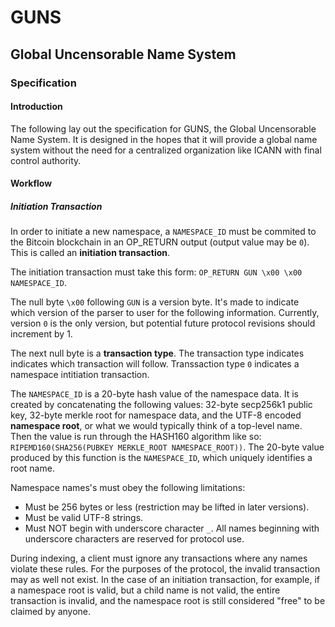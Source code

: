 # GUNS

## Global Uncensorable Name System

### Specification

#### Introduction

The following lay out the specification for GUNS, the Global Uncensorable Name System. It is designed in the hopes that it will provide a global name system without the need for a centralized organization like ICANN with final control authority.

#### Workflow

##### Initiation Transaction

In order to initiate a new namespace, a `NAMESPACE_ID` must be commited to the Bitcoin blockchain in an OP_RETURN output (output value may be `0`). This is called an __initiation transaction__.

The initiation transaction must take this form: `OP_RETURN GUN \x00 \x00 NAMESPACE_ID`.

The null byte `\x00` following `GUN` is a version byte. It's made to indicate which version of the parser to user for the following information. Currently, version `0` is the only version, but potential future protocol revisions should increment by 1.

The next null byte is a __transaction type__. The transaction type indicates indicates which transaction will follow. Transsaction type `0` indicates a namespace intitiation transaction.

The `NAMESPACE_ID` is a 20-byte hash value of the namespace data. It is created by concatenating the following values: 32-byte secp256k1 public key, 32-byte merkle root for namespace data, and the UTF-8 encoded __namespace root__, or what we would typically think of a top-level name. Then the value is run through the HASH160 algorithm like so: `RIPEMD160(SHA256(PUBKEY MERKLE_ROOT NAMESPACE_ROOT))`. The 20-byte value produced by this function is the `NAMESPACE_ID`, which uniquely identifies a root name.

Namespace names's must obey the following limitations:

* Must be 256 bytes or less (restriction may be lifted in later versions).
* Must be valid UTF-8 strings.
* Must NOT begin with underscore character `_`. All names beginning with underscore characters are reserved for protocol use.

During indexing, a client must ignore any transactions where any names violate these rules. For the purposes of the protocol, the invalid transaction may as well not exist. In the case of an initiation transaction, for example, if a namespace root is valid, but a child name is not valid, the entire transaction is invalid, and the namespace root is still considered "free" to be claimed by anyone.